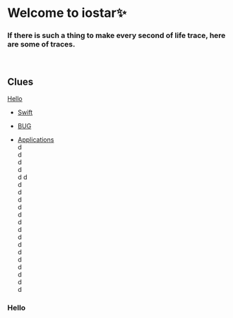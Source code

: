 Welcome to iostar✨
===
### If there is such a thing to make every second of life trace, here are some of traces.     
<br>

## Clues
[Hello](#hello)   
* [Swift](https://github.com/iii17-grace/ios_Swift/wiki/swift)      

* [BUG](https://github.com/iii17-grace/ios_Swift/wiki/BUG)         

* [Applications](https://github.com/iii17-grace/ios_Swift/wiki)  
d   
d   
d   
d   
d   d   
d   
d   
d   
d   
d   
d   
d   
d   
d   
d   
d   
d   
d   
d   
d   
### Hello 




 








